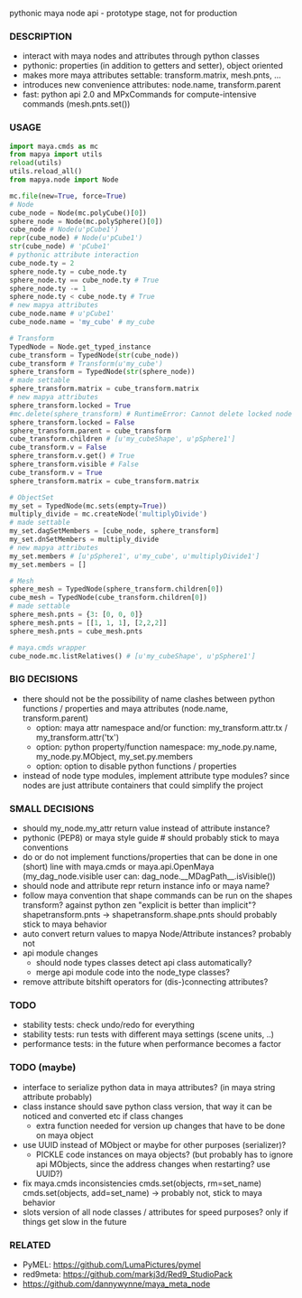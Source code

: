 pythonic maya node api - prototype stage, not for production

### DESCRIPTION
* interact with maya nodes and attributes through python classes
* pythonic: properties (in addition to getters and setter), object oriented
* makes more maya attributes settable: transform.matrix, mesh.pnts, ...
* introduces new convenience attributes: node.name, transform.parent
* fast: python api 2.0 and MPxCommands for compute-intensive commands (mesh.pnts.set())

### USAGE
```python
import maya.cmds as mc
from mapya import utils
reload(utils)
utils.reload_all()
from mapya.node import Node

mc.file(new=True, force=True)
# Node
cube_node = Node(mc.polyCube()[0])
sphere_node = Node(mc.polySphere()[0])
cube_node # Node(u'pCube1')
repr(cube_node) # Node(u'pCube1')
str(cube_node) # 'pCube1'
# pythonic attribute interaction
cube_node.ty = 2
sphere_node.ty = cube_node.ty
sphere_node.ty == cube_node.ty # True
sphere_node.ty -= 1
sphere_node.ty < cube_node.ty # True
# new mapya attributes
cube_node.name # u'pCube1'
cube_node.name = 'my_cube' # my_cube

# Transform 
TypedNode = Node.get_typed_instance
cube_transform = TypedNode(str(cube_node))
cube_transform # Transform(u'my_cube')
sphere_transform = TypedNode(str(sphere_node))
# made settable
sphere_transform.matrix = cube_transform.matrix
# new mapya attributes
sphere_transform.locked = True
#mc.delete(sphere_transform) # RuntimeError: Cannot delete locked node 'pSphere1'. # 
sphere_transform.locked = False
sphere_transform.parent = cube_transform
cube_transform.children # [u'my_cubeShape', u'pSphere1']
cube_transform.v = False
sphere_transform.v.get() # True
sphere_transform.visible # False
cube_transform.v = True
sphere_transform.matrix = cube_transform.matrix

# ObjectSet
my_set = TypedNode(mc.sets(empty=True))
multiply_divide = mc.createNode('multiplyDivide')
# made settable
my_set.dagSetMembers = [cube_node, sphere_transform]
my_set.dnSetMembers = multiply_divide
# new mapya attributes
my_set.members # [u'pSphere1', u'my_cube', u'multiplyDivide1']
my_set.members = []

# Mesh
sphere_mesh = TypedNode(sphere_transform.children[0])
cube_mesh = TypedNode(cube_transform.children[0])
# made settable
sphere_mesh.pnts = {3: [0, 0, 0]}
sphere_mesh.pnts = [[1, 1, 1], [2,2,2]]
sphere_mesh.pnts = cube_mesh.pnts

# maya.cmds wrapper
cube_node.mc.listRelatives() # [u'my_cubeShape', u'pSphere1']
```

### BIG DECISIONS
* there should not be the possibility of name clashes between python functions / properties and maya attributes (node.name, transform.parent) 
  * option: maya attr namespace and/or function: my_transform.attr.tx / my_transform.attr('tx')
  * option: python property/function namespace: my_node.py.name, my_node.py.MObject, my_set.py.members
  * option: option to disable python functions / properties
* instead of node type modules, implement attribute type modules? since nodes are just attribute containers that could simplify the project

### SMALL DECISIONS
* should my_node.my_attr return value instead of attribute instance?
* pythonic (PEP8) or maya style guide # should probably stick to maya conventions
* do or do not implement functions/properties that can be done in one (short) line with maya.cmds or maya.api.OpenMaya (my_dag_node.visible user can: dag_node.\_\_MDagPath\_\_.isVisible())
* should node and attribute repr return instance info or maya name?
* follow maya convention that shape commands can be run on the shapes transform? against python zen "explicit is better than implicit"? shapetransform.pnts -> shapetransform.shape.pnts should probably stick to maya behavior
* auto convert return values to mapya Node/Attribute instances? probably not
* api module changes
  * should node types classes detect api class automatically?
  * merge api module code into the node_type classes?
* remove attribute bitshift operators for (dis-)connecting attributes?

### TODO
* stability tests: check undo/redo for everything
* stability tests: run tests with different maya settings (scene units, ..) 
* performance tests: in the future when performance becomes a factor

### TODO (maybe)
* interface to serialize python data in maya attributes? (in maya string attribute probably)
* class instance should save python class version, that way it can be noticed and converted etc if class changes
  * extra function needed for version up changes that have to be done on maya object
* use UUID instead of MObject or maybe for other purposes (serializer)?
  * PICKLE code instances on maya objects? (but probably has to ignore api MObjects, since the address changes when restarting? use UUID?)
* fix maya.cmds inconsistencies cmds.set(objects, rm=set_name) cmds.set(objects, add=set_name) -> probably not, stick to maya behavior
* slots version of all node classes / attributes for speed purposes? only if things get slow in the future

### RELATED
* PyMEL: https://github.com/LumaPictures/pymel
* red9meta: https://github.com/markj3d/Red9_StudioPack
* https://github.com/dannywynne/maya_meta_node
